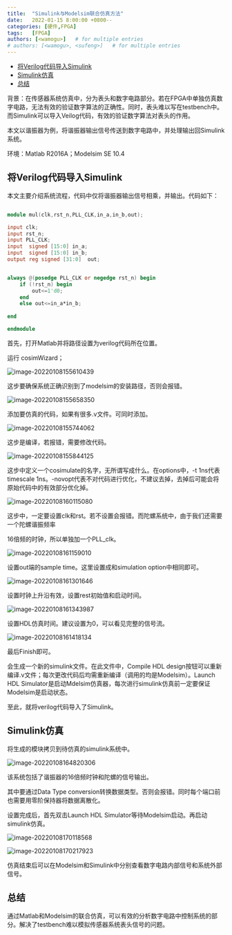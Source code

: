 ```yaml
---
title:  "Simulink与Modelsim联合仿真方法"
date:   2022-01-15 8:00:00 +0800--
categories: [硬件,FPGA]
tags:   [FPGA]
authors: [<wamogu>]   # for multiple entries
# authors: [<wamogu>, <sufeng>]   # for multiple entries
---
```


- [将Verilog代码导入Simulink](#将verilog代码导入simulink)
- [Simulink仿真](#simulink仿真)
- [总结](#总结)


背景：在传感器系统仿真中，分为表头和数字电路部分。若在FPGA中单独仿真数字电路，无法有效的验证数字算法的正确性。同时，表头难以写在testbench中。而Simulink可以导入Veilog代码，有效的验证数字算法对表头的作用。

本文以谐振器为例，将谐振器输出信号传送到数字电路中，并处理输出回Simulink系统。

环境：Matlab R2016A；Modelsim SE 10.4

## 将Verilog代码导入Simulink

本文主要介绍系统流程，代码中仅将谐振器输出信号相乘，并输出。代码如下：

```verilog

module mul(clk,rst_n,PLL_CLK,in_a,in_b,out);

input clk;
input rst_n;
input PLL_CLK;
input  signed [15:0] in_a;
input  signed [15:0] in_b;
output reg signed [31:0]  out;


always @(posedge PLL_CLK or negedge rst_n) begin
	if (!rst_n) begin
		out<=1'd0;
	end
	else out<=in_a*in_b;
	
end

endmodule

```

首先，打开Matlab并将路径设置为verilog代码所在位置。

运行 cosimWizard；

![image-20220108155610439](https://raw.gitmirror.com/wamogu/Images_Pages/refs/heads/main/2022-01-15-matlab与modelsim联合仿真/matlab%E4%B8%8Emodelsim%E8%81%94%E5%90%88%E4%BB%BF%E7%9C%9F-20220206-040956.png)

这步要确保系统正确识别到了modelsim的安装路径，否则会报错。

![image-20220108155658350](https://raw.gitmirror.com/wamogu/Images_Pages/refs/heads/main/2022-01-15-matlab与modelsim联合仿真/matlab%E4%B8%8Emodelsim%E8%81%94%E5%90%88%E4%BB%BF%E7%9C%9F-20220206-041008.png)

添加要仿真的代码，如果有很多.v文件。可同时添加。

![image-20220108155744062](https://raw.gitmirror.com/wamogu/Images_Pages/refs/heads/main/2022-01-15-matlab与modelsim联合仿真/matlab%E4%B8%8Emodelsim%E8%81%94%E5%90%88%E4%BB%BF%E7%9C%9F-20220206-041010.png)

这步是编译，若报错，需要修改代码。

![image-20220108155844125](https://raw.gitmirror.com/wamogu/Images_Pages/refs/heads/main/2022-01-15-matlab与modelsim联合仿真/matlab%E4%B8%8Emodelsim%E8%81%94%E5%90%88%E4%BB%BF%E7%9C%9F-20220206-041012.png)

这步中定义一个cosimulate的名字，无所谓写成什么。在options中，-t 1ns代表timescale 1ns。-novopt代表不对代码进行优化，不建议去掉，去掉后可能会将原始代码中的有效部分优化掉。

![image-20220108160115080](https://raw.gitmirror.com/wamogu/Images_Pages/refs/heads/main/2022-01-15-matlab与modelsim联合仿真/matlab%E4%B8%8Emodelsim%E8%81%94%E5%90%88%E4%BB%BF%E7%9C%9F-20220206-041015.png)

这步中，一定要设置clk和rst。若不设置会报错。而陀螺系统中，由于我们还需要一个陀螺谐振频率

16倍频的时钟，所以单独加一个PLL_clk。

![image-20220108161159010](https://raw.gitmirror.com/wamogu/Images_Pages/refs/heads/main/2022-01-15-matlab与modelsim联合仿真/matlab%E4%B8%8Emodelsim%E8%81%94%E5%90%88%E4%BB%BF%E7%9C%9F-20220206-041017.png)

设置out端的sample time。这里设置成和simulation option中相同即可。

![image-20220108161301646](https://raw.gitmirror.com/wamogu/Images_Pages/refs/heads/main/2022-01-15-matlab与modelsim联合仿真/matlab%E4%B8%8Emodelsim%E8%81%94%E5%90%88%E4%BB%BF%E7%9C%9F-20220206-041020.png)

设置时钟上升沿有效，设置rest初始值和启动时间。

![image-20220108161343987](https://raw.gitmirror.com/wamogu/Images_Pages/refs/heads/main/2022-01-15-matlab与modelsim联合仿真/matlab%E4%B8%8Emodelsim%E8%81%94%E5%90%88%E4%BB%BF%E7%9C%9F-20220206-041023.png)

设置HDL仿真时间。建议设置为0，可以看见完整的信号流。

![image-20220108161418134](https://raw.gitmirror.com/wamogu/Images_Pages/refs/heads/main/2022-01-15-matlab与modelsim联合仿真/matlab%E4%B8%8Emodelsim%E8%81%94%E5%90%88%E4%BB%BF%E7%9C%9F-20220206-041026.png)

最后Finish即可。

会生成一个新的simulink文件。在此文件中，Compile HDL design按钮可以重新编译.v文件；每次更改代码后均需重新编译（调用的均是Modelsim）。Launch HDL Simulator是启动Mdelsim仿真器，每次进行simulink仿真前一定要保证Modelsim是启动状态。

至此，就将verilog代码导入了Simulink。

## Simulink仿真

将生成的模块拷贝到待仿真的simulink系统中。 

![image-20220108164820306](https://raw.gitmirror.com/wamogu/Images_Pages/refs/heads/main/2022-01-15-matlab与modelsim联合仿真/matlab%E4%B8%8Emodelsim%E8%81%94%E5%90%88%E4%BB%BF%E7%9C%9F-20220206-041028.png)

该系统包括了谐振器的16倍频时钟和陀螺的信号输出。

其中要通过Data Type conversion转换数据类型。否则会报错。同时每个端口前也需要用零阶保持器将数据离散化。

设置完成后，首先双击Launch HDL Simulator等待Modelsim启动。再启动simulink仿真。

![image-20220108170118568](https://raw.gitmirror.com/wamogu/Images_Pages/refs/heads/main/2022-01-15-matlab与modelsim联合仿真/matlab%E4%B8%8Emodelsim%E8%81%94%E5%90%88%E4%BB%BF%E7%9C%9F-20220206-041030.png)

![image-20220108170217923](https://raw.gitmirror.com/wamogu/Images_Pages/refs/heads/main/2022-01-15-matlab与modelsim联合仿真/matlab%E4%B8%8Emodelsim%E8%81%94%E5%90%88%E4%BB%BF%E7%9C%9F-20220206-041032.png)

仿真结束后可以在Modelsim和Simulink中分别查看数字电路内部信号和系统外部信号。

## 总结

通过Matlab和Modelsim的联合仿真，可以有效的分析数字电路中控制系统的部分。解决了testbench难以模拟传感器系统表头信号的问题。
